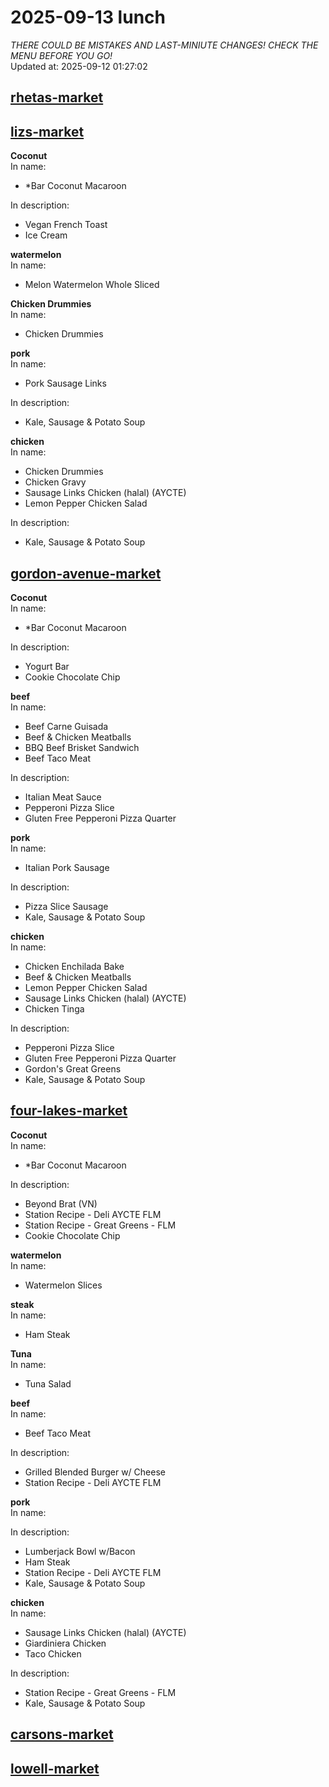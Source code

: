 # 2025-09-13 lunch  
*THERE COULD BE MISTAKES AND LAST-MINIUTE CHANGES! CHECK THE MENU BEFORE YOU GO!*  
Updated at: 2025-09-12 01:27:02  
## [rhetas-market](https://wisc-housingdining.nutrislice.com/menu/rhetas-market/lunch/2025-09-13)  
## [lizs-market](https://wisc-housingdining.nutrislice.com/menu/lizs-market/lunch/2025-09-13)  
**Coconut**  
In name:   
 - *Bar Coconut Macaroon  
  
In description:   
 - Vegan French Toast  
 - Ice Cream  
  
**watermelon**  
In name:   
 - Melon Watermelon Whole Sliced  
  
**Chicken Drummies**  
In name:   
 - Chicken Drummies  
  
**pork**  
In name:   
 - Pork Sausage Links  
  
In description:   
 - Kale, Sausage & Potato Soup  
  
**chicken**  
In name:   
 - Chicken Drummies  
 - Chicken Gravy  
 - Sausage Links Chicken (halal) (AYCTE)  
 - Lemon Pepper Chicken Salad  
  
In description:   
 - Kale, Sausage & Potato Soup  
  
## [gordon-avenue-market](https://wisc-housingdining.nutrislice.com/menu/gordon-avenue-market/lunch/2025-09-13)  
**Coconut**  
In name:   
 - *Bar Coconut Macaroon  
  
In description:   
 - Yogurt Bar  
 - Cookie Chocolate Chip  
  
**beef**  
In name:   
 - Beef Carne Guisada  
 - Beef & Chicken Meatballs  
 - BBQ Beef Brisket Sandwich  
 - Beef Taco Meat  
  
In description:   
 - Italian Meat Sauce  
 - Pepperoni Pizza Slice  
 - Gluten Free Pepperoni Pizza Quarter  
  
**pork**  
In name:   
 - Italian Pork Sausage  
  
In description:   
 - Pizza Slice Sausage  
 - Kale, Sausage & Potato Soup  
  
**chicken**  
In name:   
 - Chicken Enchilada Bake  
 - Beef & Chicken Meatballs  
 - Lemon Pepper Chicken Salad  
 - Sausage Links Chicken (halal) (AYCTE)  
 - Chicken Tinga  
  
In description:   
 - Pepperoni Pizza Slice  
 - Gluten Free Pepperoni Pizza Quarter  
 - Gordon's Great Greens  
 - Kale, Sausage & Potato Soup  
  
## [four-lakes-market](https://wisc-housingdining.nutrislice.com/menu/four-lakes-market/lunch/2025-09-13)  
**Coconut**  
In name:   
 - *Bar Coconut Macaroon  
  
In description:   
 - Beyond Brat (VN)  
 - Station Recipe - Deli  AYCTE FLM  
 - Station Recipe - Great Greens - FLM  
 - Cookie Chocolate Chip  
  
**watermelon**  
In name:   
 - Watermelon Slices  
  
**steak**  
In name:   
 - Ham Steak  
  
**Tuna**  
In name:   
 - Tuna Salad  
  
**beef**  
In name:   
 - Beef Taco Meat  
  
In description:   
 - Grilled Blended Burger w/ Cheese  
 - Station Recipe - Deli  AYCTE FLM  
  
**pork**  
In name:   
  
In description:   
 - Lumberjack Bowl w/Bacon  
 - Ham Steak  
 - Station Recipe - Deli  AYCTE FLM  
 - Kale, Sausage & Potato Soup  
  
**chicken**  
In name:   
 - Sausage Links Chicken (halal) (AYCTE)  
 - Giardiniera Chicken  
 - Taco Chicken  
  
In description:   
 - Station Recipe - Great Greens - FLM  
 - Kale, Sausage & Potato Soup  
  
## [carsons-market](https://wisc-housingdining.nutrislice.com/menu/carsons-market/lunch/2025-09-13)  
## [lowell-market](https://wisc-housingdining.nutrislice.com/menu/lowell-market/lunch/2025-09-13)  
  
